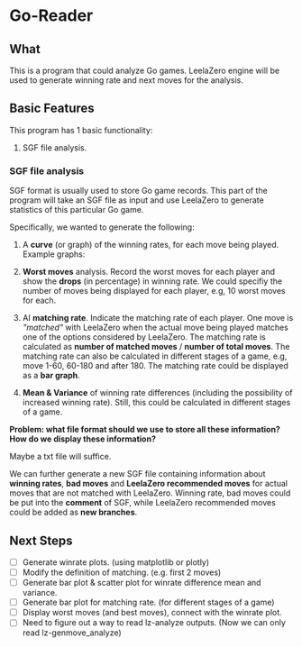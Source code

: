 # **Go-Reader**

## **What**

This is a program that could analyze Go games. LeelaZero engine will be used to generate winning rate and next moves for the analysis.

## **Basic Features**

This program has 1 basic functionality:

1. SGF file analysis.


### SGF file analysis

SGF format is usually used to store Go game records. This part of the program will take an SGF file as input and use LeelaZero to generate statistics of this particular Go game.

Specifically, we wanted to generate the following:

1. A **curve** (or graph) of the winning rates, for each move being played. 
Example graphs:

2. **Worst moves** analysis. Record the worst moves for each player and show the **drops** (in percentage) in winning rate. We could specifiy the number of moves being displayed for each player, e.g, 10 worst moves for each.

3. AI **matching rate**. Indicate the matching rate of each player. One move is *"matched"* with LeelaZero when the actual move being played matches one of the options considered by LeelaZero. The matching rate is calculated as **number of matched moves** / **number of total moves**. The matching rate can also be calculated in different stages of a game, e.g, move 1-60, 60-180 and after 180. The matching rate could be displayed as a **bar graph**.

4. **Mean & Variance** of winning rate differences (including the possibility of increased winning rate). Still, this could be calculated in different stages of a game.

**Problem: what file format should we use to store all these information? How do we display these information?**

Maybe a txt file will suffice.



We can further generate a new SGF file containing information about **winning rates**, **bad moves** and **LeelaZero recommended moves** for actual moves that are not matched with LeelaZero. Winning rate, bad moves could be put into the **comment** of SGF, while LeelaZero recommended moves could be added as **new branches**.

## Next Steps

- [ ] Generate winrate plots. (using matplotlib or plotly)
- [ ] Modify the definition of matching. (e.g. first 2 moves)
- [ ] Generate bar plot & scatter plot for winrate difference mean and variance.
- [ ] Generate bar plot for matching rate. (for different stages of a game)
- [ ] Display worst moves (and best moves), connect with the winrate plot.
- [ ] Need to figure out a way to read lz-analyze outputs. (Now we can only read lz-genmove_analyze)
